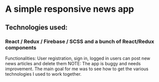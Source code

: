 # A simple responsive news app

## Technologies used:

### React / Redux / Firebase / SCSS and a bunch of React/Redux components

Functionalities: 
User registration, sign in, logged in users can post new news articles and delete them
NOTE: The app is buggy and needs improvement. The main goal for me was to see how to get the various technologies I used to work together.
